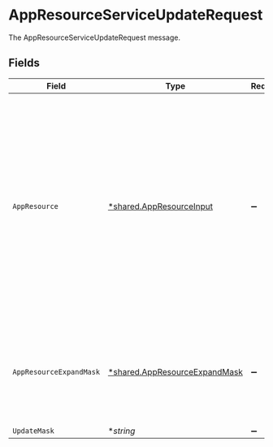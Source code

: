 # AppResourceServiceUpdateRequest

The AppResourceServiceUpdateRequest message.


## Fields

| Field                                                                                                                                                                                                     | Type                                                                                                                                                                                                      | Required                                                                                                                                                                                                  | Description                                                                                                                                                                                               |
| --------------------------------------------------------------------------------------------------------------------------------------------------------------------------------------------------------- | --------------------------------------------------------------------------------------------------------------------------------------------------------------------------------------------------------- | --------------------------------------------------------------------------------------------------------------------------------------------------------------------------------------------------------- | --------------------------------------------------------------------------------------------------------------------------------------------------------------------------------------------------------- |
| `AppResource`                                                                                                                                                                                             | [*shared.AppResourceInput](../../../pkg/models/shared/appresourceinput.md)                                                                                                                                | :heavy_minus_sign:                                                                                                                                                                                        | The app resource message is a single resource that can have entitlements.<br/><br/>This message contains a oneof named metadata. Only a single field of the following list may be set at a time:<br/>  - secretTrait<br/> |
| `AppResourceExpandMask`                                                                                                                                                                                   | [*shared.AppResourceExpandMask](../../../pkg/models/shared/appresourceexpandmask.md)                                                                                                                      | :heavy_minus_sign:                                                                                                                                                                                        | The app resource expand mask lets you get information about related objects from the request.                                                                                                             |
| `UpdateMask`                                                                                                                                                                                              | **string*                                                                                                                                                                                                 | :heavy_minus_sign:                                                                                                                                                                                        | N/A                                                                                                                                                                                                       |